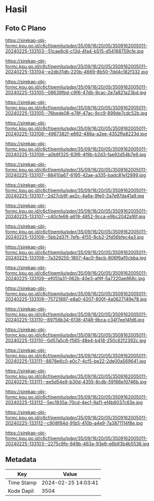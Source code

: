 # Hasil

## Foto C Plano

https://sirekap-obj-formc.kpu.go.id/c6cf/pemilu/pdpr/35/09/16/20/05/3509162005011-20240225-133103--51cae8c6-c13d-4fa4-b515-d54188759cfe.jpg

https://sirekap-obj-formc.kpu.go.id/c6cf/pemilu/pdpr/35/09/16/20/05/3509162005011-20240225-133104--e2db31db-220b-4669-8b50-7dd4c182f332.jpg

https://sirekap-obj-formc.kpu.go.id/c6cf/pemilu/pdpr/35/09/16/20/05/3509162005011-20240225-133105--08639fbd-c9f6-47db-9cac-2e7a821a23bd.jpg

https://sirekap-obj-formc.kpu.go.id/c6cf/pemilu/pdpr/35/09/16/20/05/3509162005011-20240225-133105--76bede08-e78f-47ac-9cc9-899de7cdc52b.jpg

https://sirekap-obj-formc.kpu.go.id/c6cf/pemilu/pdpr/35/09/16/20/05/3509162005011-20240225-133106--4967382f-e892-488a-a2ee-4352ffa8223d.jpg

https://sirekap-obj-formc.kpu.go.id/c6cf/pemilu/pdpr/35/09/16/20/05/3509162005011-20240225-133106--a0b8f325-63f6-4f9b-b2d3-fae92d54b7e6.jpg

https://sirekap-obj-formc.kpu.go.id/c6cf/pemilu/pdpr/35/09/16/20/05/3509162005011-20240225-133107--88410a67-6195-42ae-a335-badc81e12999.jpg

https://sirekap-obj-formc.kpu.go.id/c6cf/pemilu/pdpr/35/09/16/20/05/3509162005011-20240225-133107--2d27cb9f-ae2c-4a6a-9fe0-2a7e97da41a9.jpg

https://sirekap-obj-formc.kpu.go.id/c6cf/pemilu/pdpr/35/09/16/20/05/3509162005011-20240225-133107--c40cfe68-a619-4852-9cca-e9bc2042a16f.jpg

https://sirekap-obj-formc.kpu.go.id/c6cf/pemilu/pdpr/35/09/16/20/05/3509162005011-20240225-133108--5bb2d37f-7efb-4f55-8cb2-2fd56bfec4a3.jpg

https://sirekap-obj-formc.kpu.go.id/c6cf/pemilu/pdpr/35/09/16/20/05/3509162005011-20240225-133108--7a329255-1807-4ac0-9acb-806f6af0cbba.jpg

https://sirekap-obj-formc.kpu.go.id/c6cf/pemilu/pdpr/35/09/16/20/05/3509162005011-20240225-133109--ef051a31-062b-40e3-af9f-5a7220ae868c.jpg

https://sirekap-obj-formc.kpu.go.id/c6cf/pemilu/pdpr/35/09/16/20/05/3509162005011-20240225-133109--75721897-e8a0-4207-800f-4a0627149e78.jpg

https://sirekap-obj-formc.kpu.go.id/c6cf/pemilu/pdpr/35/09/16/20/05/3509162005011-20240225-133110--89756b34-6136-4148-9bca-c34f7ee14fd6.jpg

https://sirekap-obj-formc.kpu.go.id/c6cf/pemilu/pdpr/35/09/16/20/05/3509162005011-20240225-133110--0d57a5c6-f565-48e4-b418-250c62f2392c.jpg

https://sirekap-obj-formc.kpu.go.id/c6cf/pemilu/pdpr/35/09/16/20/05/3509162005011-20240225-133111--8878e6c0-e0c7-4cf5-be22-2de00a569641.jpg

https://sirekap-obj-formc.kpu.go.id/c6cf/pemilu/pdpr/35/09/16/20/05/3509162005011-20240225-133111--ee5d54e9-b30d-4355-8cdb-59166e10746b.jpg

https://sirekap-obj-formc.kpu.go.id/c6cf/pemilu/pdpr/35/09/16/20/05/3509162005011-20240225-133112--5ec1935a-70cd-4ec1-9a11-ef4b6037c63e.jpg

https://sirekap-obj-formc.kpu.go.id/c6cf/pemilu/pdpr/35/09/16/20/05/3509162005011-20240225-133112--c908f84d-91b5-410b-a4e9-7a3871114f8e.jpg

https://sirekap-obj-formc.kpu.go.id/c6cf/pemilu/pdpr/35/09/16/20/05/3509162005011-20240225-133103--2275c9fe-949b-463a-93e6-e6b93b4b5536.jpg


## Metadata

| Key        | Value               |
| ---------- | ------------------- |
| Time Stamp | 2024-02-25 14:03:41 |
| Kode Dapil | 3504                |



